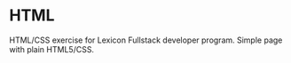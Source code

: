 # HTML

HTML/CSS exercise for Lexicon Fullstack developer program. Simple page with plain HTML5/CSS.
